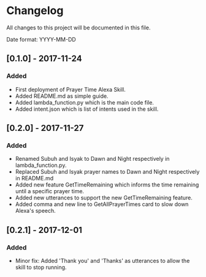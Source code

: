 # Changelog

All changes to this project will be documented in this file.

Date format: YYYY-MM-DD

## [0.1.0] - 2017-11-24
### Added
- First deployment of Prayer Time Alexa Skill.
- Added README.md as simple guide.
- Added lambda_function.py which is the main code file.
- Added intent.json which is list of intents used in the skill.

## [0.2.0] - 2017-11-27
### Added
- Renamed Subuh and Isyak to Dawn and Night respectively in lambda_function.py.
- Replaced Subuh and Isyak prayer names to Dawn and Night respectively in README.md
- Added new feature GetTimeRemaining which informs the time remaining until a specific prayer time.
- Added new utterances to support the new GetTimeRemaining feature.
- Added comma and new line to GetAllPrayerTimes card to slow down Alexa's speech.

## [0.2.1] - 2017-12-01
### Added
- Minor fix: Added 'Thank you' and 'Thanks' as utterances to allow the skill to stop running. 
